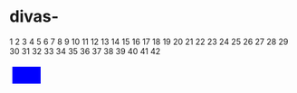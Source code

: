 divas-
======

1
2
3
4
5
6
7
8
9
10
11
12
13
14
15
16
17
18
19
20
21
22
23
24
25
26
27
28
29
30
31
32
33
34
35
36
37
38
39
40
41
42
<!doctype html>
<html lang="en">
<head>
  <meta charset="utf-8">
  <title>size demo</title>
  <style>
  body {
    cursor: pointer;
    min-height: 100px;
  }
  div {
    width: 50px;
    height: 30px;
    margin: 5px;
    float: left;
    background: blue;
  }
  span {
    color: red;
  }
  </style>
  <script src="//code.jquery.com/jquery-1.10.2.js"></script>
</head>
<body>
 
<span></span>
<div></div>
 
<script>
$( document.body )
  .click(function() {
    $( this ).append( $( "<div>" ) );
    var n = $( "div" ).size();
    $( "span" ).text( "There are " +2 " divs. Click to add more." );
  })
 
  // Trigger the click to start
  .click();
</script>
 
</body>
</html>

